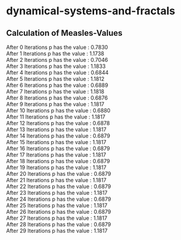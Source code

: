 # dynamical-systems-and-fractals

## Calculation of Measles-Values

After 0 Iterations p has the value : 0.7830\
After 1 Iterations p has the value : 1.1738\
After 2 Iterations p has the value : 0.7046\
After 3 Iterations p has the value : 1.1833\
After 4 Iterations p has the value : 0.6844\
After 5 Iterations p has the value : 1.1812\
After 6 Iterations p has the value : 0.6889\
After 7 Iterations p has the value : 1.1818\
After 8 Iterations p has the value : 0.6876\
After 9 Iterations p has the value : 1.1817\
After 10 Iterations p has the value : 0.6880\
After 11 Iterations p has the value : 1.1817\
After 12 Iterations p has the value : 0.6878\
After 13 Iterations p has the value : 1.1817\
After 14 Iterations p has the value : 0.6879\
After 15 Iterations p has the value : 1.1817\
After 16 Iterations p has the value : 0.6879\
After 17 Iterations p has the value : 1.1817\
After 18 Iterations p has the value : 0.6879\
After 19 Iterations p has the value : 1.1817\
After 20 Iterations p has the value : 0.6879\
After 21 Iterations p has the value : 1.1817\
After 22 Iterations p has the value : 0.6879\
After 23 Iterations p has the value : 1.1817\
After 24 Iterations p has the value : 0.6879\
After 25 Iterations p has the value : 1.1817\
After 26 Iterations p has the value : 0.6879\
After 27 Iterations p has the value : 1.1817\
After 28 Iterations p has the value : 0.6879\
After 29 Iterations p has the value : 1.1817
